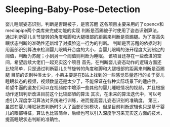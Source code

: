 # Sleeping-Baby-Pose-Detection
婴儿睡眠姿态识别，判断是否踢被子，是否苏醒
这各项目主要采用的了opencv和mediapipe两个类库来完成功能的实现
判断是否踢被子时使用了姿态识别算法，通过判断婴儿关节旋转的角度和脚和大腿根部的距离来判断是否踢腿。为了提高失眠状态判断的准确性还新增了对摸脸这一行为的判断。
判断是否苏醒的依据时利用面部识别算法来检测婴儿眼睛开合度的大小，当婴儿眼睛的张开程度大到制定的阈值，判断为苏醒；小到另一个阈值则判断为睡眠。
该项目还存在一些改进的空间，希望后续大佬们一起充实这个项目
  首先，在判断婴儿姿态动作的逻辑方面还比较简单，只是通过判断婴儿关节旋转的角度和脚和大腿根部的距离来判断是否踢腿
目前的识别种类太少，小弟主要是在B站上找到的一些感觉质量还行的关于婴儿睡眠状态的视频，视频数量还是太少了，不能保证在各种实际场景下的适应性。
希望牛逼的道友们可以在视频库中增添一些其他的婴儿睡眠情况的视频，并且根据动作逻辑判断改进目前这个比较鄙陋的算法
  其次，在未来的算法迭代中，可以考虑引入深度学习算法对系统进行训练，进而提高婴儿姿态识别的准确度。
  第三，虽然在婴儿睡眠状态判断时引入了面部识别模块，但是目前判断逻辑也只是基于婴儿的眼部特征，算法也比较简单，后续也可以引入深度学习来充实这方面的技术，提高睡眠状态判断的准确性。
